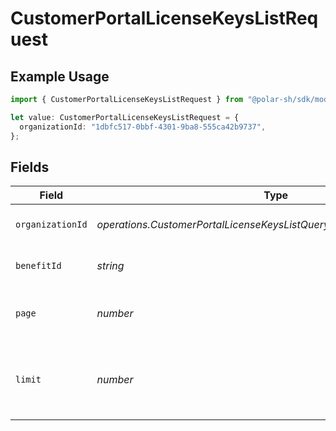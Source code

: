 # CustomerPortalLicenseKeysListRequest

## Example Usage

```typescript
import { CustomerPortalLicenseKeysListRequest } from "@polar-sh/sdk/models/operations/customerportallicensekeyslist.js";

let value: CustomerPortalLicenseKeysListRequest = {
  organizationId: "1dbfc517-0bbf-4301-9ba8-555ca42b9737",
};
```

## Fields

| Field                                                                    | Type                                                                     | Required                                                                 | Description                                                              |
| ------------------------------------------------------------------------ | ------------------------------------------------------------------------ | ------------------------------------------------------------------------ | ------------------------------------------------------------------------ |
| `organizationId`                                                         | *operations.CustomerPortalLicenseKeysListQueryParamOrganizationIDFilter* | :heavy_minus_sign:                                                       | Filter by organization ID.                                               |
| `benefitId`                                                              | *string*                                                                 | :heavy_minus_sign:                                                       | Filter by a specific benefit                                             |
| `page`                                                                   | *number*                                                                 | :heavy_minus_sign:                                                       | Page number, defaults to 1.                                              |
| `limit`                                                                  | *number*                                                                 | :heavy_minus_sign:                                                       | Size of a page, defaults to 10. Maximum is 100.                          |
